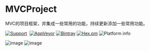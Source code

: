 # MVCProject
MVC的项目框架，并集成一些常用的功能，持续更新添加一些常用功能。

[![Support](https://img.shields.io/badge/support-iOS%207%2B%20-blue.svg?style=flat)](https://www.apple.com/nl/ios/)&nbsp;
[![AppVeyor](https://img.shields.io/appveyor/ci/gruntjs/grunt.svg?maxAge=2592000)](https://github.com/JWXIAN/MVCProject)
[![Bintray](https://img.shields.io/badge/version-1.0-green.svg)]()
[![Hex.pm](https://img.shields.io/hexpm/l/plug.svg?maxAge=2592000)]()
![Platform info](http://img.shields.io/cocoapods/p/YTKKeyValueStore.svg?style=flat)

![image](https://github.com/JWXIAN/MVCProject/blob/master/shot.png)
![image](https://github.com/JWXIAN/MVCProject/blob/master/a.gif)
